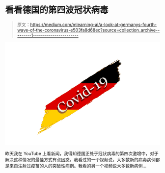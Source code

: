 # 看看德国的第四波冠状病毒

> 原文：<https://medium.com/mlearning-ai/a-look-at-germanys-fourth-wave-of-the-coronavirus-e503fa8d68ec?source=collection_archive---------1----------------------->

![](img/ae40b254a3200c08abc3973ce05a239a.png)

昨天我在 YouTube 上看新闻，我得知德国正处于冠状病毒的第四次激增中，对于解决这种情况的最佳方式有点困惑。我看过的一个视频说，大多数新的病毒病例都是来自注射过疫苗的人的突破性病例。我看的另一个视频说大多数新病例…